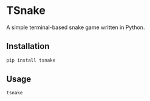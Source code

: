 # TSnake

A simple terminal-based snake game written in Python.

## Installation

```bash
pip install tsnake
```

## Usage

```bash
tsnake
```

